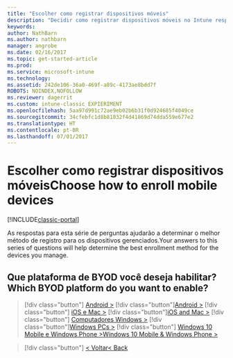 ```yaml
---
title: "Escolher como registrar dispositivos móveis"
description: "Decidir como registrar dispositivos móveis no Intune respondendo algumas perguntas simples"
keywords: 
author: NathBarn
ms.author: nathbarn
manager: angrobe
ms.date: 02/16/2017
ms.topic: get-started-article
ms.prod: 
ms.service: microsoft-intune
ms.technology: 
ms.assetid: 242de106-36a0-469f-a89c-4173ae8bdd7f
ROBOTS: NOINDEX,NOFOLLOW
ms.reviewer: dagerrit
ms.custom: intune-classic EXPIERIMENT
ms.openlocfilehash: 5aa97d991c72ae9eb02b6b31f0d924685f4049ce
ms.sourcegitcommit: 34cfebfc1d8b81032f4d41869d74dda559e677e2
ms.translationtype: HT
ms.contentlocale: pt-BR
ms.lasthandoff: 07/01/2017
---
```

# <span data-ttu-id="759af-103">Escolher como registrar dispositivos móveis</span><span class="sxs-lookup"><span data-stu-id="759af-103">Choose how to enroll mobile devices</span></span>
<a id="choose-how-to-enroll-mobile-devices" class="xliff"></a>

[!INCLUDE[classic-portal](../includes/classic-portal.md)]

<span data-ttu-id="759af-104">As respostas para esta série de perguntas ajudarão a determinar o melhor método de registro para os dispositivos gerenciados.</span><span class="sxs-lookup"><span data-stu-id="759af-104">Your answers to this series of questions will help determine the best enrollment method for the devices you manage.</span></span>

## <span data-ttu-id="759af-105">**Que plataforma de BYOD você deseja habilitar?**</span><span class="sxs-lookup"><span data-stu-id="759af-105">**Which BYOD platform do you want to enable?**</span></span>
<a id="which-byod-platform-do-you-want-to-enable" class="xliff"></a>

> [!div  class="button"]
<span data-ttu-id="759af-106">[Android >](/intune-classic/deploy-use/set-up-android-management-with-microsoft-intune)
> [!div class="button"]</span><span class="sxs-lookup"><span data-stu-id="759af-106">[Android >](/intune-classic/deploy-use/set-up-android-management-with-microsoft-intune)
[!div class="button"]</span></span>
> <span data-ttu-id="759af-107">[iOS e Mac >](/intune-classic/deploy-use/set-up-ios-and-mac-management-with-microsoft-intune)
[!div class="button"]</span><span class="sxs-lookup"><span data-stu-id="759af-107">[iOS and Mac >](/intune-classic/deploy-use/set-up-ios-and-mac-management-with-microsoft-intune)
> [!div class="button"]</span></span>
<span data-ttu-id="759af-108">[Computadores Windows >](/intune-classic/deploy-use/set-up-windows-device-management-with-microsoft-intune)
[!div class="button"]</span><span class="sxs-lookup"><span data-stu-id="759af-108">[Windows PCs >](/intune-classic/deploy-use/set-up-windows-device-management-with-microsoft-intune)
[!div class="button"]</span></span>
[<span data-ttu-id="759af-109">Windows 10 Mobile e Windows Phone ></span><span class="sxs-lookup"><span data-stu-id="759af-109">Windows 10 Mobile & Windows Phone ></span></span>](/intune-classic/deploy-use/set-up-windows-phone-management-with-microsoft-intune)


> [!div class="button"]
[<span data-ttu-id="759af-110">< Voltar</span><span class="sxs-lookup"><span data-stu-id="759af-110">< Back</span></span>](choose-how-to-enroll-devices1.md)
